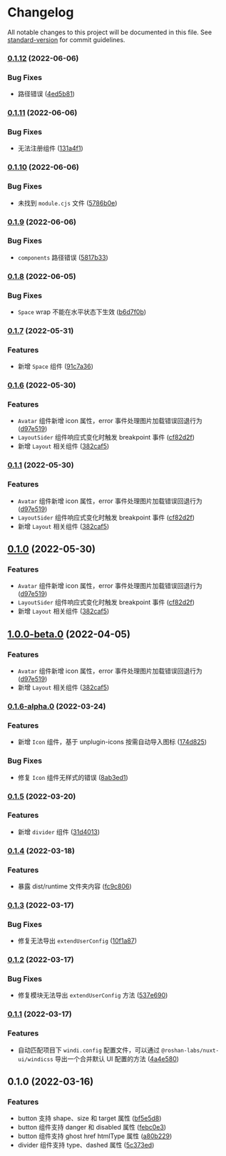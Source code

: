 # Changelog

All notable changes to this project will be documented in this file. See [standard-version](https://github.com/conventional-changelog/standard-version) for commit guidelines.

### [0.1.12](https://github.com/roshan-labs/ui-module/compare/v0.1.11...v0.1.12) (2022-06-06)


### Bug Fixes

* 路径错误 ([4ed5b81](https://github.com/roshan-labs/ui-module/commit/4ed5b81673af9ec2c4b9d2cac544564423b96db3))

### [0.1.11](https://github.com/roshan-labs/ui-module/compare/v0.1.10...v0.1.11) (2022-06-06)


### Bug Fixes

* 无法注册组件 ([131a4f1](https://github.com/roshan-labs/ui-module/commit/131a4f1236134012679e01d2d131194a69acd50e))

### [0.1.10](https://github.com/roshan-labs/ui-module/compare/v0.1.9...v0.1.10) (2022-06-06)


### Bug Fixes

* 未找到 `module.cjs` 文件 ([5786b0e](https://github.com/roshan-labs/ui-module/commit/5786b0ea35f219e3a80bc97cc4024e803d247577))

### [0.1.9](https://github.com/roshan-labs/ui-module/compare/v0.1.8...v0.1.9) (2022-06-06)


### Bug Fixes

* `components` 路径错误 ([5817b33](https://github.com/roshan-labs/ui-module/commit/5817b332896a38f68c08998eafdff4ca4a881301))

### [0.1.8](https://github.com/roshan-labs/ui-module/compare/v0.1.7...v0.1.8) (2022-06-05)


### Bug Fixes

* `Space` wrap 不能在水平状态下生效 ([b6d7f0b](https://github.com/roshan-labs/ui-module/commit/b6d7f0b35380aba14535b7533f18110178b9f570))

### [0.1.7](https://github.com/roshan-labs/ui-module/compare/v0.1.6...v0.1.7) (2022-05-31)


### Features

* 新增 `Space` 组件 ([91c7a36](https://github.com/roshan-labs/ui-module/commit/91c7a3631437feb6688f56a624eae81f4ded335b))

### [0.1.6](https://github.com/roshan-labs/ui-module/compare/v0.1.6-alpha.0...v0.1.6) (2022-05-30)


### Features

* `Avatar` 组件新增 icon 属性，error 事件处理图片加载错误回退行为 ([d97e519](https://github.com/roshan-labs/ui-module/commit/d97e519327f2b54a1cf0500d3e48e3208f0b4c6b))
* `LayoutSider` 组件响应式变化时触发 breakpoint 事件 ([cf82d2f](https://github.com/roshan-labs/ui-module/commit/cf82d2f6c92ce6739db6aeb4ce9593dddfabab7d))
* 新增 `Layout` 相关组件 ([382caf5](https://github.com/roshan-labs/ui-module/commit/382caf5e49cd05a15affa365100806905143afcd))

### [0.1.1](https://github.com/roshan-labs/ui-module/compare/v0.1.6-alpha.0...v0.1.1) (2022-05-30)


### Features

* `Avatar` 组件新增 icon 属性，error 事件处理图片加载错误回退行为 ([d97e519](https://github.com/roshan-labs/ui-module/commit/d97e519327f2b54a1cf0500d3e48e3208f0b4c6b))
* `LayoutSider` 组件响应式变化时触发 breakpoint 事件 ([cf82d2f](https://github.com/roshan-labs/ui-module/commit/cf82d2f6c92ce6739db6aeb4ce9593dddfabab7d))
* 新增 `Layout` 相关组件 ([382caf5](https://github.com/roshan-labs/ui-module/commit/382caf5e49cd05a15affa365100806905143afcd))

## [0.1.0](https://github.com/roshan-labs/ui-module/compare/v0.1.6-alpha.0...v0.1.0) (2022-05-30)


### Features

* `Avatar` 组件新增 icon 属性，error 事件处理图片加载错误回退行为 ([d97e519](https://github.com/roshan-labs/ui-module/commit/d97e519327f2b54a1cf0500d3e48e3208f0b4c6b))
* `LayoutSider` 组件响应式变化时触发 breakpoint 事件 ([cf82d2f](https://github.com/roshan-labs/ui-module/commit/cf82d2f6c92ce6739db6aeb4ce9593dddfabab7d))
* 新增 `Layout` 相关组件 ([382caf5](https://github.com/roshan-labs/ui-module/commit/382caf5e49cd05a15affa365100806905143afcd))

## [1.0.0-beta.0](https://github.com/roshan-labs/ui-module/compare/v0.1.6-alpha.0...v1.0.0-beta.0) (2022-04-05)


### Features

* `Avatar` 组件新增 icon 属性，error 事件处理图片加载错误回退行为 ([d97e519](https://github.com/roshan-labs/ui-module/commit/d97e519327f2b54a1cf0500d3e48e3208f0b4c6b))
* 新增 `Layout` 相关组件 ([382caf5](https://github.com/roshan-labs/ui-module/commit/382caf5e49cd05a15affa365100806905143afcd))

### [0.1.6-alpha.0](https://github.com/roshan-labs/nuxt-ui/compare/v0.1.5...v0.1.6-alpha.0) (2022-03-24)


### Features

* 新增 `Icon` 组件，基于 unplugin-icons 按需自动导入图标 ([174d825](https://github.com/roshan-labs/nuxt-ui/commit/174d8254b747df1b7c7428cec0ffc2329f1218fc))


### Bug Fixes

* 修复 `Icon` 组件无样式的错误 ([8ab3ed1](https://github.com/roshan-labs/nuxt-ui/commit/8ab3ed192da36ab208dc6e995fac16dfd2760010))

### [0.1.5](https://github.com/roshan-labs/nuxt-ui/compare/v0.1.4...v0.1.5) (2022-03-20)


### Features

* 新增 `divider` 组件 ([31d4013](https://github.com/roshan-labs/nuxt-ui/commit/31d4013e5a795b374c246e7ae4b22b30ba3993a3))

### [0.1.4](https://github.com/roshan-labs/nuxt-ui/compare/v0.1.3...v0.1.4) (2022-03-18)


### Features

* 暴露 dist/runtime 文件夹内容 ([fc9c806](https://github.com/roshan-labs/nuxt-ui/commit/fc9c806cbd6f6bf8a83851411f294ec952a647bf))

### [0.1.3](https://github.com/roshan-labs/nuxt-ui/compare/v0.1.2...v0.1.3) (2022-03-17)


### Bug Fixes

* 修复无法导出 `extendUserConfig` ([10f1a87](https://github.com/roshan-labs/nuxt-ui/commit/10f1a878b0ee6602c233fee1bdcc2ccbcedbadcb))

### [0.1.2](https://github.com/roshan-labs/nuxt-ui/compare/v0.1.1...v0.1.2) (2022-03-17)


### Bug Fixes

* 修复模块无法导出 `extendUserConfig` 方法 ([537e690](https://github.com/roshan-labs/nuxt-ui/commit/537e69029a8d9af41034be80315be53529a858f2))

### [0.1.1](https://github.com/roshan-labs/nuxt-ui/compare/v0.1.0...v0.1.1) (2022-03-17)


### Features

* 自动匹配项目下 `windi.config` 配置文件，可以通过 `@roshan-labs/nuxt-ui/windicss` 导出一个合并默认 UI 配置的方法 ([4a4e580](https://github.com/roshan-labs/nuxt-ui/commit/4a4e5804cd9ecbb6af85b14deb2380600710c305))

## 0.1.0 (2022-03-16)


### Features

* button 支持 shape、size 和 target 属性 ([bf5e5d8](https://github.com/roshan-labs/nuxt-ui/commit/bf5e5d86fa7081fa514e4e3d5c61e756c5e265ab))
* button 组件支持 danger 和 disabled 属性 ([febc0e3](https://github.com/roshan-labs/nuxt-ui/commit/febc0e32a63a3e99bbe269d7feafae774e0eb45c))
* button 组件支持 ghost href htmlType 属性 ([a80b229](https://github.com/roshan-labs/nuxt-ui/commit/a80b229a2c2bda1e672294328dc5c0069f45882a))
* divider 组件支持 type、dashed 属性 ([5c373ed](https://github.com/roshan-labs/nuxt-ui/commit/5c373edac7ad61c2ffad1d879defd4c9ea1936b6))
